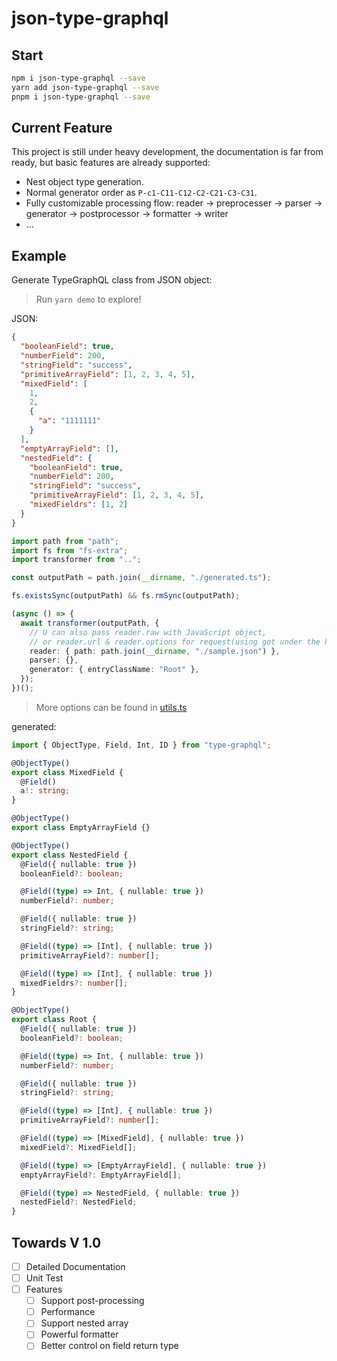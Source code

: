 # json-type-graphql

## Start

```bash
npm i json-type-graphql --save
yarn add json-type-graphql --save
pnpm i json-type-graphql --save
```

## Current Feature

This project is still under heavy development, the documentation is far from ready, but basic features are already supported:

- Nest object type generation.
- Normal generator order as `P-c1-C11-C12-C2-C21-C3-C31`.
- Fully customizable processing flow: reader -> preprocesser -> parser -> generator -> postprocessor -> formatter -> writer
- ...

## Example

Generate TypeGraphQL class from JSON object:

> Run `yarn demo` to explore!

JSON:

```json
{
  "booleanField": true,
  "numberField": 200,
  "stringField": "success",
  "primitiveArrayField": [1, 2, 3, 4, 5],
  "mixedField": [
    1,
    2,
    {
      "a": "1111111"
    }
  ],
  "emptyArrayField": [],
  "nestedField": {
    "booleanField": true,
    "numberField": 200,
    "stringField": "success",
    "primitiveArrayField": [1, 2, 3, 4, 5],
    "mixedFieldrs": [1, 2]
  }
}
```

```typescript
import path from "path";
import fs from "fs-extra";
import transformer from "..";

const outputPath = path.join(__dirname, "./generated.ts");

fs.existsSync(outputPath) && fs.rmSync(outputPath);

(async () => {
  await transformer(outputPath, {
    // U can also pass reader.raw with JavaScript object,
    // or reader.url & reader.options for request(using got under the hood)
    reader: { path: path.join(__dirname, "./sample.json") },
    parser: {},
    generator: { entryClassName: "Root" },
  });
})();
```

> More options can be found in [utils.ts](./src/utils.ts)

generated:

```typescript
import { ObjectType, Field, Int, ID } from "type-graphql";

@ObjectType()
export class MixedField {
  @Field()
  a!: string;
}

@ObjectType()
export class EmptyArrayField {}

@ObjectType()
export class NestedField {
  @Field({ nullable: true })
  booleanField?: boolean;

  @Field((type) => Int, { nullable: true })
  numberField?: number;

  @Field({ nullable: true })
  stringField?: string;

  @Field((type) => [Int], { nullable: true })
  primitiveArrayField?: number[];

  @Field((type) => [Int], { nullable: true })
  mixedFieldrs?: number[];
}

@ObjectType()
export class Root {
  @Field({ nullable: true })
  booleanField?: boolean;

  @Field((type) => Int, { nullable: true })
  numberField?: number;

  @Field({ nullable: true })
  stringField?: string;

  @Field((type) => [Int], { nullable: true })
  primitiveArrayField?: number[];

  @Field((type) => [MixedField], { nullable: true })
  mixedField?: MixedField[];

  @Field((type) => [EmptyArrayField], { nullable: true })
  emptyArrayField?: EmptyArrayField[];

  @Field((type) => NestedField, { nullable: true })
  nestedField?: NestedField;
}
```

## Towards V 1.0

- [ ] Detailed Documentation
- [ ] Unit Test
- [ ] Features
  - [ ] Support post-processing
  - [ ] Performance
  - [ ] Support nested array
  - [ ] Powerful formatter
  - [ ] Better control on field return type

